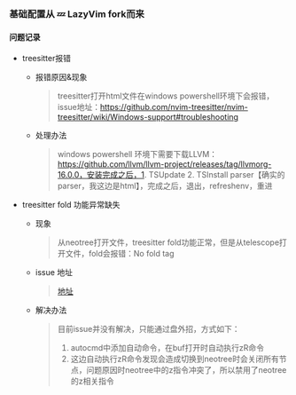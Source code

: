 ### 基础配置从 💤 LazyVim fork而来

#### 问题记录

- treesitter报错
  - 报错原因&现象
    > treesitter打开html文件在windows powershell环境下会报错，issue地址：https://github.com/nvim-treesitter/nvim-treesitter/wiki/Windows-support#troubleshooting
  - 处理办法
    > windows powershell 环境下需要下载LLVM： https://github.com/llvm/llvm-project/releases/tag/llvmorg-16.0.0，安装完成之后，1. TSUpdate 2. TSInstall parser【确实的parser，我这边是html】，完成之后，退出，refreshenv，重进

- treesitter fold 功能异常缺失
  - 现象
    > 从neotree打开文件，treesitter fold功能正常，但是从telescope打开文件，fold会报错：No fold tag
  - issue 地址
    > [地址](https://github.com/nvim-telescope/telescope.nvim/issues/699)
  - 解决办法
    > 目前issue并没有解决，只能通过盘外招，方式如下：
    > 1. autocmd中添加自动命令，在buf打开时自动执行zR命令
    > 2. 这边自动执行zR命令发现会造成切换到neotree时会关闭所有节点，问题原因时neotree中的z指令冲突了，所以禁用了neotree的z相关指令
